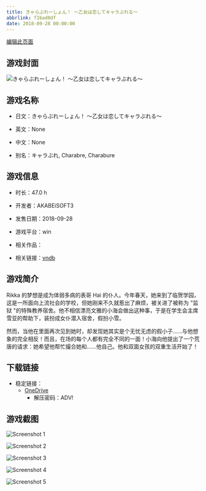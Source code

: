 ```yaml
---
title: きゃらぶれーしょん！ ～乙女は恋してキャラぶれる～
abbrlink: f1bad0df
date: 2018-09-28 00:00:00
---
```

[编辑此页面](https://github.com/ACG-3/ADV3-source/blob/main/source/_posts/games/%E3%81%8D%E3%82%83%E3%82%89%E3%81%B6%E3%82%8C%E3%83%BC%E3%81%97%E3%82%87%E3%82%93%EF%BC%81%20%EF%BD%9E%E4%B9%99%E5%A5%B3%E3%81%AF%E6%81%8B%E3%81%97%E3%81%A6%E3%82%AD%E3%83%A3%E3%83%A9%E3%81%B6%E3%82%8C%E3%82%8B%EF%BD%9E.md)

## 游戏封面

![きゃらぶれーしょん！ ～乙女は恋してキャラぶれる～](https://pan.timero.xyz/onedrive/img_lib_001/%E3%81%8D%E3%82%83%E3%82%89%E3%81%B6%E3%82%8C%E3%83%BC%E3%81%97%E3%82%87%E3%82%93%EF%BC%81%20%EF%BD%9E%E4%B9%99%E5%A5%B3%E3%81%AF%E6%81%8B%E3%81%97%E3%81%A6%E3%82%AD%E3%83%A3%E3%83%A9%E3%81%B6%E3%82%8C%E3%82%8B%EF%BD%9E_cover.avif)


## 游戏名称

- 日文：きゃらぶれーしょん！ ～乙女は恋してキャラぶれる～
- 英文：None
- 中文：None

- 别名：キャラぶれ, Charabre, Charabure


## 游戏信息

- 时长：47.0 h
- 开发者：AKABEiSOFT3
- 发售日期：2018-09-28
- 游戏平台：win
- 相关作品：

- 相关链接：[vndb](https://vndb.org/v23242)


## 游戏简介

Rikka 的梦想是成为体弱多病的表哥 Hai 的仆人。今年春天，她来到了临贺学园，这是一所面向上流社会的学校，但她刚来不久就惹出了麻烦，被关进了被称为 "监狱 "的特殊教养宿舍。他不相信漂亮文雅的小海会做出这种事，于是在学生会主席雪亚的帮助下，装扮成女仆潜入宿舍，假扮小雪。

然而，当他在里面再次见到她时，却发现她其实是个无忧无虑的假小子......与他想象的完全相反！而且，在场的每个人都有完全不同的一面！小海向他提出了一个荒唐的请求：她希望他帮忙撮合她和......他自己。他和双面女孩的双重生活开始了！




## 下载链接

- 稳定链接：
    - [OneDrive](https://pan.timero.xyz/onedrive/adv_lib_001/%E3%81%8D%E3%82%83%E3%82%89%E3%81%B6%E3%82%8C%E3%83%BC%E3%81%97%E3%82%87%E3%82%93%EF%BC%81%20%EF%BD%9E%E4%B9%99%E5%A5%B3%E3%81%AF%E6%81%8B%E3%81%97%E3%81%A6%E3%82%AD%E3%83%A3%E3%83%A9%E3%81%B6%E3%82%8C%E3%82%8B%EF%BD%9E)
        - 解压密码：ADV!



## 游戏截图


![Screenshot 1](https://pan.timero.xyz/onedrive/img_lib_001/%E3%81%8D%E3%82%83%E3%82%89%E3%81%B6%E3%82%8C%E3%83%BC%E3%81%97%E3%82%87%E3%82%93%EF%BC%81%20%EF%BD%9E%E4%B9%99%E5%A5%B3%E3%81%AF%E6%81%8B%E3%81%97%E3%81%A6%E3%82%AD%E3%83%A3%E3%83%A9%E3%81%B6%E3%82%8C%E3%82%8B%EF%BD%9E_Screenshot_1.avif)

![Screenshot 2](https://pan.timero.xyz/onedrive/img_lib_001/%E3%81%8D%E3%82%83%E3%82%89%E3%81%B6%E3%82%8C%E3%83%BC%E3%81%97%E3%82%87%E3%82%93%EF%BC%81%20%EF%BD%9E%E4%B9%99%E5%A5%B3%E3%81%AF%E6%81%8B%E3%81%97%E3%81%A6%E3%82%AD%E3%83%A3%E3%83%A9%E3%81%B6%E3%82%8C%E3%82%8B%EF%BD%9E_Screenshot_2.avif)

![Screenshot 3](https://pan.timero.xyz/onedrive/img_lib_001/%E3%81%8D%E3%82%83%E3%82%89%E3%81%B6%E3%82%8C%E3%83%BC%E3%81%97%E3%82%87%E3%82%93%EF%BC%81%20%EF%BD%9E%E4%B9%99%E5%A5%B3%E3%81%AF%E6%81%8B%E3%81%97%E3%81%A6%E3%82%AD%E3%83%A3%E3%83%A9%E3%81%B6%E3%82%8C%E3%82%8B%EF%BD%9E_Screenshot_3.avif)

![Screenshot 4](https://pan.timero.xyz/onedrive/img_lib_001/%E3%81%8D%E3%82%83%E3%82%89%E3%81%B6%E3%82%8C%E3%83%BC%E3%81%97%E3%82%87%E3%82%93%EF%BC%81%20%EF%BD%9E%E4%B9%99%E5%A5%B3%E3%81%AF%E6%81%8B%E3%81%97%E3%81%A6%E3%82%AD%E3%83%A3%E3%83%A9%E3%81%B6%E3%82%8C%E3%82%8B%EF%BD%9E_Screenshot_4.avif)

![Screenshot 5](https://pan.timero.xyz/onedrive/img_lib_001/%E3%81%8D%E3%82%83%E3%82%89%E3%81%B6%E3%82%8C%E3%83%BC%E3%81%97%E3%82%87%E3%82%93%EF%BC%81%20%EF%BD%9E%E4%B9%99%E5%A5%B3%E3%81%AF%E6%81%8B%E3%81%97%E3%81%A6%E3%82%AD%E3%83%A3%E3%83%A9%E3%81%B6%E3%82%8C%E3%82%8B%EF%BD%9E_Screenshot_5.avif)


